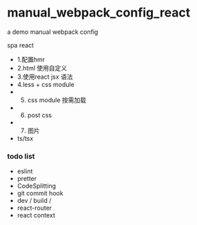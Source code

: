 # manual_webpack_config_react
a demo manual webpack config

spa react


- 1.配置hmr
- 2.html 使用自定义
- 3.使用react jsx 语法
- 4.less + css module
- 5. css module 按需加载
- 6. post css
- 7. 图片
- ts/tsx


### todo list
- eslint
- pretter
- CodeSplitting 
- git commit hook
- dev / build /
- react-router
- react context